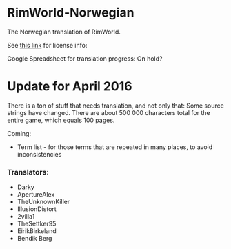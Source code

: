 RimWorld-Norwegian
==================


The Norwegian translation of RimWorld.

See [this link](http://ludeon.com/forums/index.php?topic=2933.0) for license info:

Google Spreadsheet for translation progress: On hold?

# Update for April 2016
There is a ton of stuff that needs translation, and not only that: Some source strings have changed. There are about 500 000 characters total for the entire game, which equals 100 pages.

Coming:
- Term list - for those terms that are repeated in many places, to avoid inconsistencies

### Translators:

- Darky
- ApertureAlex
- TheUnknownKiller
- IllusionDistort
- 2villa1
- TheSettker95
- EirikBirkeland
- Bendik Berg
